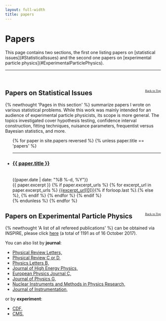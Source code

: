 ```yaml
---
layout: full-width
title: papers
---
```


<h1 class="content-listing-header sans">Papers</h1>
This page contains two sections, the first one listing papers on [statistical issues](#StatisticalIssues) and the second one papers on [experimental particle physics](#ExperimentalParticlePhysics).
<hr class="slender">
<p>&nbsp;</p>

<a name="StatisticalIssues"></a>
<h2 class="content-listing-header sans">Papers on Statistical Issues<a href= "#TopOfPage" style="float: right; font-style: normal; font-weight: normal; font-size: 50%; font-family: Palatino; line-height: normal;">Back to Top</a></h2>
{% newthought 'Pages in this section' %} summarize papers I wrote on various statistical problems. While this work was mainly intended for an audience of experimental particle physicists, its scope is more general.  The topics investigated cover hypothesis testing, confidence interval construction, fitting techniques, nuisance parameters, frequentist versus Bayesian statistics, and more.

<ul class="content-listing">
  {% for paper in site.papers reversed %}
      {% unless paper.title == 'papers' %}
          <li class="listing">
          <hr class="slender">
          <a href="{{ paper.url }}"><h3 class="contrast">{{ paper.title }}</h3></a>
          <br><span class="smaller">{{paper.date | date: "%B %-d, %Y"}}</span>  <br/>
          <div>
          {{ paper.excerpt }}
          {% if paper.excerpt_urls %}
              {% for excerpt_url in paper.excerpt_urls %}
                  <a href="{{site.url}}/assets/img/{{excerpt_url[1]}}">{{excerpt_url[0]}}</a>{% if forloop.last %}.{% else %}, {% endif %}
              {% endfor %}
          {% endif %}
          </div>
          </li>
      {% endunless %}
  {% endfor %}
</ul>

<a name="ExperimentalParticlePhysics"></a>
<h2 class="content-listing-header sans">Papers on Experimental Particle Physics
<a href= "#TopOfPage" style="float: right; font-style: normal; font-weight: normal; font-size: 50%; font-family: Palatino; line-height: normal;">Back to Top</a></h2>
{% newthought 'A list of all refereed publications' %} can be obtained via INSPIRE, please click <a href="https://inspirehep.net/search?p=find a demortier and tc p">here</a> (a total of 1191 as of 16 October 2017).

You can also list by **journal**:
- <a href="https://inspirehep.net/search?p=find j Phys.Rev.Lett. and a demortier">Physical Review Letters,</a>
- <a href="https://inspirehep.net/search?p=find j PHRVA and a demortier">Physical Review C or D,</a>
- <a href="https://inspirehep.net/search?p=find j Phys.Lett.B and a demortier">Physics Letters B,</a>
- <a href="https://inspirehep.net/search?p=find j JHEP and a demortier">Journal of High Energy Physics,</a>
- <a href="https://inspirehep.net/search?p=find j Eur.Phys.J.C and a demortier">European Physics Journal C,</a>
- <a href="https://inspirehep.net/search?p=find j J.Phys. and a demortier">Journal of Physics G,</a>
- <a href="https://inspirehep.net/search?p=find j Nucl.Instrum.Meth. and a demortier">Nuclear Instruments and Methods in Physics Research,</a>
- <a href="https://inspirehep.net/search?p=find j JINST and a demortier">Journal of Instrumentation,</a>

or by **experiment**:
- <a href="https://inspirehep.net/search?p=find a demortier and cn cdf and tc p">CDF,</a>
- <a href="https://inspirehep.net/search?p=find a demortier and cn cms and tc p">CMS.</a>
